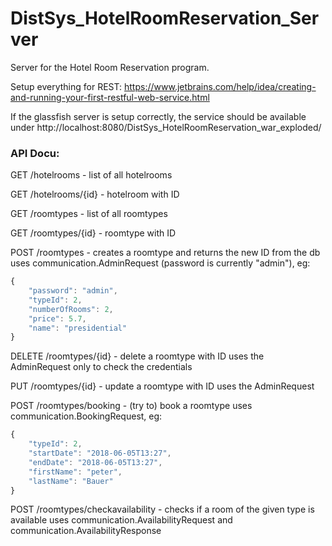 # DistSys_HotelRoomReservation_Server
Server for the Hotel Room Reservation program.

Setup everything for REST:
https://www.jetbrains.com/help/idea/creating-and-running-your-first-restful-web-service.html

If the glassfish server is setup correctly, the service should be available under 
http://localhost:8080/DistSys_HotelRoomReservation_war_exploded/

### API Docu:

GET /hotelrooms         - list of all hotelrooms

GET /hotelrooms/{id}    - hotelroom with ID

GET /roomtypes          - list of all roomtypes

GET /roomtypes/{id}     - roomtype with ID

POST /roomtypes         - creates a roomtype and returns the new ID from the db
                          uses communication.AdminRequest (password is currently "admin"), eg:

```javascript 
{
    "password": "admin",
    "typeId": 2,
    "numberOfRooms": 2,
    "price": 5.7,
    "name": "presidential"
}
```

DELETE /roomtypes/{id}  - delete a roomtype with ID
                          uses the AdminRequest only to check the credentials
                          
PUT /roomtypes/{id}     - update a roomtype with ID
                          uses the AdminRequest
                          
POST /roomtypes/booking - (try to) book a roomtype
                          uses communication.BookingRequest, eg:
  
```javascript
{
    "typeId": 2,
    "startDate": "2018-06-05T13:27",
    "endDate": "2018-06-05T13:27",
    "firstName": "peter",
    "lastName": "Bauer"
}
```

POST /roomtypes/checkavailability - checks if a room of the given type is available
                                    uses communication.AvailabilityRequest and communication.AvailabilityResponse